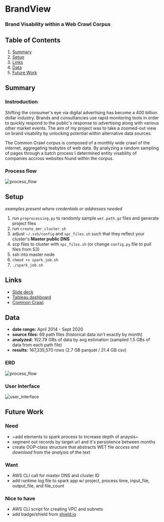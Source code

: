 # __BrandView__ 
### Brand Visability within a Web Crawl Corpus

## Table of Contents
1. [Summary](README.md#summary)
2. [Setup](README.md#setup)
3. [Links](README.md#links)
4. [Data](README.md#data)
5. [Future Work](README.md#future-work)

## Summary
### Instroduction
Shifting the consumer's eye via digital advertising has become a 400 billion dollar industry. Brands and consultancies use rapid monitoring tools in order to quickly respond to the public's response to advertising along with various other market events. The aim of my project was to take a zoomed-out view on brand visability by unlocking potential within alternative data sources.

The Common Crawl corpus is composed of a monthly wide crawl of the internet, aggregating teabytes of web data. By analyzing a random sampling of pages through a batch process I determined entity visability of companies accross websites found within the corpus.

### Process flow
![process_flow](https://github.com/william-cass-wright/insight_data_eng/blob/master/images/new_process_flow.png)

## Setup
_examples present where credentials or addresses needed_
1. run `preprocessing.py` to randomly sample `wet.path.gz` files and generate project files
2. run `create_emr_cluster.sh`
3. adjust `~/.ssh/config` and `spc_files.sh` such that they reflect your cluster's __Master public DNS__ 
4. scp files to cluster with `spc_files.sh` (or change `config.py` file to pull files from S3)
5. ssh into master node
6. `chmod +x spark_job.sh`
7. `./spark_job.sh`

## Links
- [Slide deck](https://docs.google.com/presentation/d/1Snfb07JO33BxOD7dne0vgiSb7Koa0BrrAwoh-_eo1_U/edit?usp=sharing)
- [Tableau dashboard](https://public.tableau.com/profile/will.wright6939#!/vizhome/brand_visability_within_web_corpus/BrandVisabilitywithinWebCorpus?publish=yes)
- [Common Crawl](https://registry.opendata.aws/commoncrawl/)

## Data
- __date range:__ April 2014 - Sept 2020
- __source files:__ 69 path files (historical data isn't exactly by month)
- __analyzed:__ 102.79 GBs of data by avg estimation (sampled 1.5 GBs of data from each path file)
- __results:__ 167,335,570 rows (2.7 GB parquet / 21.4 GB csv)

### ERD
![process_flow](https://github.com/william-cass-wright/insight_data_eng/blob/master/images/results_erd.png)

### User Interface
![user_interface](https://github.com/william-cass-wright/insight_data_eng/blob/master/images/brand_visability_within_web_corpus.png)  

## Future Work
### Need
- ~add elements to spark process to increase depth of anaysis~
- segment out records by target url and it's persistence between months
- create OOP-class structure that abstracts WET file _access and download_ from the _analysis_ of the text

### Want
- AWS CLI call for master DNS and cluster ID
- add runtime log file to spark app w/ project, process time, input_file, output_file, and file_count

### Nice to have
- AWS CLI script for creating VPC and subnets
- add badge/shield from [shield.io](https://shields.io/category/platform-support)
